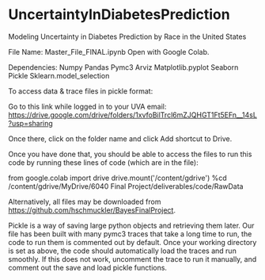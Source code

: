 # UncertaintyInDiabetesPrediction
Modeling Uncertainty in Diabetes Prediction by Race in the United States


File Name: Master_File_FINAL.ipynb
Open with Google Colab. 

Dependencies: 
Numpy
Pandas
Pymc3
Arviz
Matplotlib.pyplot
Seaborn
Pickle
Sklearn.model_selection

To access data & trace files in pickle format: 

Go to this link while logged in to your UVA email:
https://drive.google.com/drive/folders/1xvfoBilTrcl6mZJQHGT1Ft5EFn__14sL?usp=sharing 

Once there, click on the folder name and click Add shortcut to Drive. 

Once you have done that, you should be able to access the files to run this code by running these lines of code (which are in the file): 

from google.colab import drive
drive.mount('/content/gdrive')
%cd /content/gdrive/MyDrive/6040 Final Project/deliverables/code/RawData

Alternatively, all files may be downloaded from https://github.com/hschmuckler/BayesFinalProject. 


Pickle is a way of saving large python objects and retrieving them later. Our file has been built with many pymc3 traces that take a long time to run, the code to run them is commented out by default. Once your working directory is set as above, the code should automatically load the traces and run smoothly. If this does not work, uncomment the trace to run it manually, and comment out the save and load pickle functions. 
